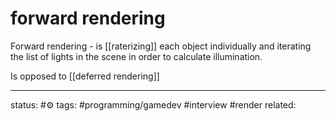 # forward rendering

Forward rendering - is [[raterizing]] each object individually and iterating the list of lights in the scene in order to calculate illumination.

Is opposed to [[deferred rendering]]

 
---
status: #⚙️ 
tags: #programming/gamedev #interview #render
related: 

